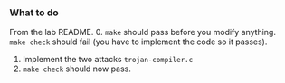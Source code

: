 ### What to do

From the lab README.
  0. `make` should pass before you modify anything.  
     `make check` should fail (you have to implement
     the code so it passes).
  1. Implement the two attacks `trojan-compiler.c`
  2. `make check` should now pass.
